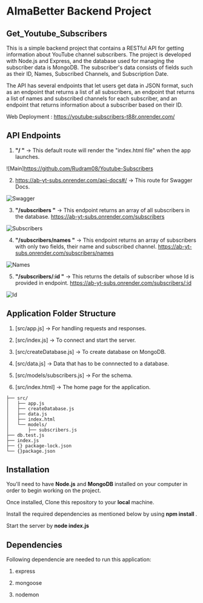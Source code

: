 # AlmaBetter Backend Project

## Get_Youtube_Subscribers

This is a simple backend project that contains a RESTful API for getting information about YouTube channel subscribers. The project is developed with Node.js and Express, and the database used for managing the subscriber data is MongoDB. The subscriber's data consists of fields such as their ID, Names, Subscribed Channels, and Subscription Date.

The API has several endpoints that let users get data in JSON format, such as an endpoint that returns a list of all subscribers, an endpoint that returns a list of names and subscribed channels for each subscriber, and an endpoint that returns information about a subscriber based on their ID.

Web Deployment : https://youtube-subscribers-t88r.onrender.com/

## API Endpoints

1. **"/ "** -> This default route will render the "index.html file" when the app launches.

![Main]https://github.com/Rudram08/Youtube-Subscribers

2. https://ab-yt-subs.onrender.com/api-docs#/ -> This route for Swagger Docs.

![Swagger](https://github.com/Belalirshad/AB-YT-Subs/assets/101103105/a1ba420f-aec1-44f8-bfb3-ca3b5eb81eae)

3. **"/subscribers "** -> This endpoint returns an array of all subscribers in the database. https://ab-yt-subs.onrender.com/subscribers

![Subscribers](https://github.com/Belalirshad/AB-YT-Subs/assets/101103105/110dd844-7354-49dd-a06b-aaa1a5ca2249)

4. **"/subscribers/names "** -> This endpoint returns an array of subscribers with only two fields, their name and subscribed channel. https://ab-yt-subs.onrender.com/subscribers/names

![Names](https://github.com/Belalirshad/AB-YT-Subs/assets/101103105/cdfb7176-138f-48b0-9b04-346241e4944b)

5. **"/subscribers/:id "** -> This returns the details of subscriber whose Id is provided in endpoint. https://ab-yt-subs.onrender.com/subscribers/:id

![Id](https://github.com/Belalirshad/AB-YT-Subs/assets/101103105/7c455a22-3e01-4a71-bab7-48508bb9a905)

## Application Folder Structure

1. [src/app.js] -> For handling requests and responses.

2. [src/index.js] -> To connect and start the server.

3. [src/createDatabase.js] -> To create database on MongoDB.

4. [src/data.js] -> Data that has to be connnected to a database.

5. [src/models/subscribers.js] -> For the schema.
6. [src/index.html] -> The home page for the application.

```
├── src/
│   ├── app.js
│   ├── createDatabase.js
│   ├── data.js
│   ├── index.html
│   └── models/
│       ├── subscribers.js
├── db.test.js
├── index.js
├── {} package-lock.json
└── {}package.json
```

## Installation

You'll need to have **Node.js** and **MongoDB** installed on your computer in order to begin working on the project.

Once installed, Clone this repository to your **local** machine.

Install the required dependencies as mentioned below by using **npm install <packageName>**.

Start the server by **node index.js**

## Dependencies

Following dependencie are needed to run this application:

1. express

2. mongoose

3. nodemon

